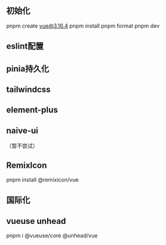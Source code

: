 ## 初始化
pnpm create vue@3.16.4
pnpm install
pnpm format
pnpm dev

## eslint配置

## pinia持久化

## tailwindcss

## element-plus

## naive-ui
（暂不尝试）

## RemixIcon
pnpm install @remixicon/vue

## 国际化

## vueuse unhead 
pnpm i @vueuse/core @unhead/vue
